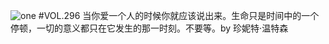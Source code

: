 ![one](http://image.wufazhuce.com/FjoOwvUaw55X79VGftDJ2juxKfU9)
#VOL.296
当你爱一个人的时候你就应该说出来。生命只是时间中的一个停顿，一切的意义都只在它发生的那一时刻。不要等。by 珍妮特·温特森